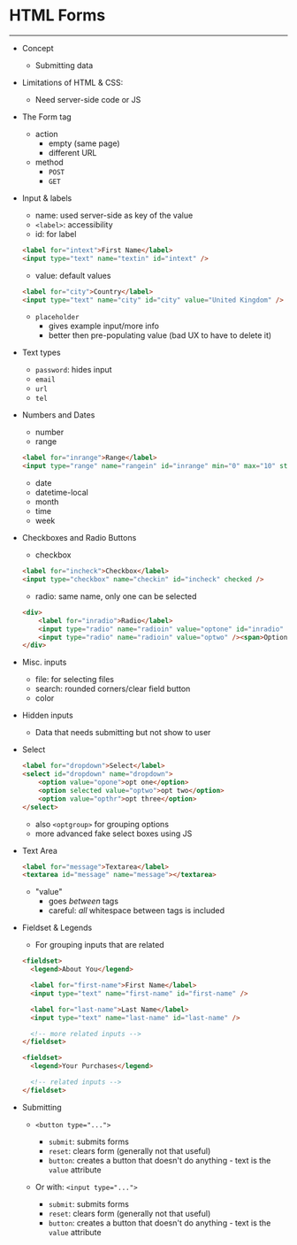 # HTML Forms

---

- Concept
    - Submitting data
- Limitations of HTML & CSS:
    - Need server-side code or JS
- The Form tag
    - action
        - empty (same page)
        - different URL
    - method
        - `POST`
        - `GET`
- Input & labels
    - name: used server-side as key of the value
    - `<label>`: accessibility
    - id: for label

    ```html
    <label for="intext">First Name</label>
    <input type="text" name="textin" id="intext" />
    ```

    - value: default values

    ```html
    <label for="city">Country</label>
    <input type="text" name="city" id="city" value="United Kingdom" />
    ```

    - `placeholder`
        - gives example input/more info
        - better then pre-populating value (bad UX to have to delete it)

- Text types
    - `password`: hides input
    - `email`
    - `url`
    - `tel`

- Numbers and Dates
    - number
    - range

    ```html
    <label for="inrange">Range</label>
    <input type="range" name="rangein" id="inrange" min="0" max="10" step="1" />
    ```

    - date
    - datetime-local
    - month
    - time
    - week

- Checkboxes and Radio Buttons
    - checkbox

    ```html
    <label for="incheck">Checkbox</label>
    <input type="checkbox" name="checkin" id="incheck" checked />
    ```

    - radio: same name, only one can be selected

    ```html
    <div>
        <label for="inradio">Radio</label>
        <input type="radio" name="radioin" value="optone" id="inradio" /><span>Option one</span>
        <input type="radio" name="radioin" value="optwo" /><span>Option Two</span>
    </div>
    ```

- Misc. inputs
    - file: for selecting files
    - search: rounded corners/clear field button
    - color

- Hidden inputs
    - Data that needs submitting but not show to user

- Select

    ```html
    <label for="dropdown">Select</label>
    <select id="dropdown" name="dropdown">
        <option value="opone">opt one</option>
        <option selected value="optwo">opt two</option>
        <option value="opthr">opt three</option>
    </select>
    ```

    - also `<optgroup>` for grouping options
    - more advanced fake select boxes using JS

- Text Area

    ```html
    <label for="message">Textarea</label>
    <textarea id="message" name="message"></textarea>
    ```

    - "value"
        - goes *between* tags
        - careful: *all* whitespace between tags is included

- Fieldset & Legends
    - For grouping inputs that are related

    ```html
    <fieldset>
      <legend>About You</legend>

      <label for="first-name">First Name</label>
      <input type="text" name="first-name" id="first-name" />

      <label for="last-name">Last Name</label>
      <input type="text" name="last-name" id="last-name" />

      <!-- more related inputs -->
    </fieldset>

    <fieldset>
      <legend>Your Purchases</legend>

      <!-- related inputs -->
    </fieldset>
    ```

- Submitting
    - `<button type="...">`
        - `submit`: submits forms
        - `reset`: clears form (generally not that useful)
        - `button`: creates a button that doesn't do anything - text is the `value` attribute

    - Or with: `<input type="...">`
        - `submit`: submits forms
        - `reset`: clears form (generally not that useful)
        - `button`: creates a button that doesn't do anything - text is the `value` attribute
